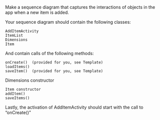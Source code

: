 Make a sequence diagram that captures the interactions of objects in the app when a new item is added.

Your sequence diagram should contain the following classes:

    AddItemActivity
    ItemList
    Dimensions
    Item

And contain calls of the following methods:

    onCreate()  (provided for you, see Template)
    loadItems()
    saveItem()  (provided for you, see Template)

Dimensions constructor

    Item constructor
    addItem()
    saveItems()

Lastly, the activation of AddItemActivity should start with the call to “onCreate()”